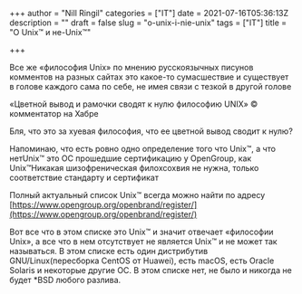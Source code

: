 +++
author = "Nill Ringil"
categories = ["IT"]
date = 2021-07-16T05:36:13Z
description = ""
draft = false
slug = "o-unix-i-nie-unix"
tags = ["IT"]
title = "О Unix™ и не-Unix™"

+++


Все же «философия Unix» по мнению русскоязычных писунов комментов на разных сайтах это какое-то сумасшествие и существует в голове каждого сама по себе, не имея связи с тезкой в другой голове

«Цветной вывод и рамочки сводят к нулю философию UNIX» © комментатор на Хабре

Бля, что это за хуевая философия, что ее цветной вывод сводит к нулю?

Напоминаю, что есть ровно одно определение того что Unix™, а что нетUnix™ это ОС прошедшие сертификацию у OpenGroup, как Unix™Никакая шизофреническая филохсохвия не нужна, только соответствие стандарту и сертификат

Полный актуальный список Unix™ всегда можно найти по адресу [https://www.opengroup.org/openbrand/register/](https://www.opengroup.org/openbrand/register/)

Вот все что в этом списке это Unix™ и значит отвечает «философии Unix», а все что в нем отсутствует не является Unix™ и не может так называться. В этом списке есть один дистрибутив GNU/Linux(пересборка CentOS от Huawei), есть macOS, есть Oracle Solaris и некоторые другие ОС. В этом списке нет, не было и никогда не будет *BSD любого разлива.

